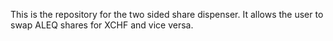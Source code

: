 This is the repository for the two sided share dispenser. It allows the user to swap ALEQ shares for XCHF and vice versa.
